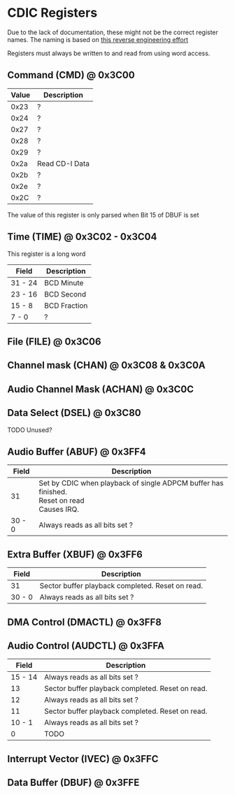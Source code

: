 # CDIC Registers

Due to the lack of documentation, these might not be the correct register names.
The naming is based on [this reverse engineering effort](https://github.com/cdifan/cdichips/blob/master/ims66490cdic.md)

Registers must always be written to and read from using word access.

## Command (CMD) @ 0x3C00

| Value | Description    |
| ----- | -------------- |
| 0x23  | ?              |
| 0x24  | ?              |
| 0x27  | ?              |
| 0x28  | ?              |
| 0x29  | ?              |
| 0x2a  | Read CD-I Data |
| 0x2b  | ?              |
| 0x2e  | ?              |
| 0x2C  | ?              |

The value of this register is only parsed when Bit 15 of DBUF is set

## Time (TIME) @ 0x3C02 - 0x3C04

This register is a long word

| Field   | Description  |
| ------- | ------------ |
| 31 - 24 | BCD Minute   |
| 23 - 16 | BCD Second   |
| 15 -  8 | BCD Fraction |
| 7 - 0   | ?            |

## File (FILE) @ 0x3C06


## Channel mask (CHAN) @ 0x3C08 & 0x3C0A


## Audio Channel Mask (ACHAN) @ 0x3C0C


## Data Select (DSEL) @ 0x3C80

TODO Unused?

## Audio Buffer (ABUF) @ 0x3FF4

| Field  | Description                                                                                      |
| ------ | ------------------------------------------------------------------------------------------------ |
| 31     | Set by CDIC when playback of single ADPCM buffer has finished.<br/>Reset on read<br/>Causes IRQ. |
| 30 - 0 | Always reads as all bits set ?                                                                   |

## Extra Buffer (XBUF) @ 0x3FF6

| Field  | Description                                       |
| ------ | ------------------------------------------------- |
| 31     | Sector  buffer playback completed. Reset on read. |
| 30 - 0 | Always reads as all bits set ?                    |

## DMA Control (DMACTL) @ 0x3FF8


## Audio Control (AUDCTL) @ 0x3FFA

| Field   | Description                                       |
| ------- | ------------------------------------------------- |
| 15 - 14 | Always reads as all bits set ?                    |
| 13      | Sector  buffer playback completed. Reset on read. |
| 12      | Always reads as all bits set ?                    |
| 11      | Sector  buffer playback completed. Reset on read. |
| 10 -  1 | Always reads as all bits set ?                    |
| 0       | TODO                                              |

## Interrupt Vector (IVEC) @ 0x3FFC

## Data Buffer (DBUF) @ 0x3FFE
